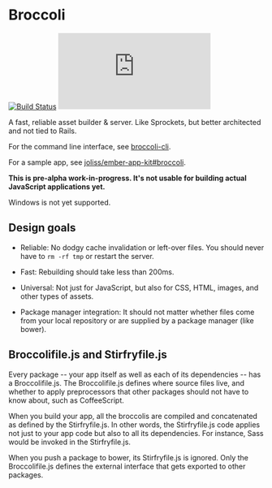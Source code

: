 # Broccoli

[![Build Status](https://travis-ci.org/joliss/broccoli.png?branch=master)](https://travis-ci.org/joliss/broccoli)
[![Analytics](https://ga-beacon.appspot.com/UA-46801091-1/broccoli/README.md?pixel)](https://github.com/igrigorik/ga-beacon)

A fast, reliable asset builder & server. Like Sprockets, but better
architected and not tied to Rails.

For the command line interface, see [broccoli-cli](https://github.com/joliss/broccoli-cli).

For a sample app, see [joliss/ember-app-kit#broccoli](https://github.com/joliss/ember-app-kit/tree/broccoli).

**This is pre-alpha work-in-progress. It's not usable for building actual JavaScript applications yet.**

Windows is not yet supported.

## Design goals

* Reliable: No dodgy cache invalidation or left-over files. You should never
  have to `rm -rf tmp` or restart the server.

* Fast: Rebuilding should take less than 200ms.

* Universal: Not just for JavaScript, but also for CSS, HTML, images, and
  other types of assets.

* Package manager integration: It should not matter whether files come from
  your local repository or are supplied by a package manager (like bower).

## Broccolifile.js and Stirfryfile.js

Every package -- your app itself as well as each of its dependencies -- has a
Broccolifile.js. The Broccolifile.js defines where source files live, and
whether to apply preprocessors that other packages should not have to know
about, such as CoffeeScript.

When you build your app, all the broccolis are compiled and concatenated as
defined by the Stirfryfile.js. In other words, the Stirfryfile.js code applies
not just to your app code but also to all its dependencies. For instance, Sass
would be invoked in the Stirfryfile.js.

When you push a package to bower, its Stirfryfile.js is ignored. Only the
Broccolifile.js defines the external interface that gets exported to other
packages.
